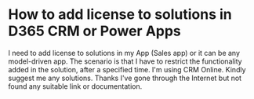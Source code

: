 
# How to add license to solutions in D365 CRM or Power Apps

I need to add license to solutions in my App (Sales app) or it can be any model-driven app. The scenario is that I have to restrict the functionality added in the solution, after a specified time.
I'm using CRM Online.
Kindly suggest me any solutions.
Thanks
I've gone through the Internet but not found any suitable link or documentation.

        